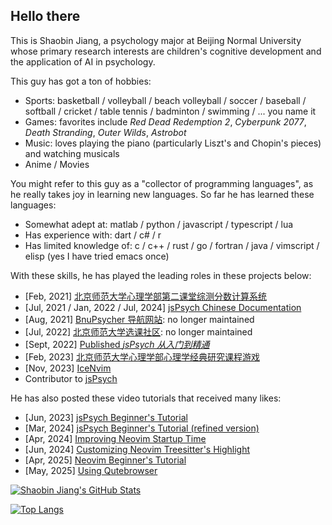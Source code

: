 ## Hello there

This is Shaobin Jiang, a psychology major at Beijing Normal University whose primary research interests are children's
cognitive development and the application of AI in psychology.

This guy has got a ton of hobbies:

- Sports: basketball / volleyball / beach volleyball / soccer / baseball / softball / cricket / table tennis / badminton / swimming / ... you name it
- Games: favorites include *Red Dead Redemption 2*, *Cyberpunk 2077*, *Death Stranding*, *Outer Wilds*, *Astrobot*
- Music: loves playing the piano (particularly Liszt's and Chopin's pieces) and watching musicals
- Anime / Movies

You might refer to this guy as a "collector of programming languages", as he really takes joy in learning new languages.
So far he has learned these languages:

- Somewhat adept at: matlab / python / javascript / typescript / lua
- Has experience with: dart / c# / r
- Has limited knowledge of: c / c++ / rust / go / fortran / java / vimscript / elisp (yes I have tried emacs once)

With these skills, he has played the leading roles in these projects below:

- [Feb, 2021] [北京师范大学心理学部第二课堂综测分数计算系统](https://github.com/Shaobin-Jiang/Second-Classroom/)
- [Jul, 2021 / Jan, 2022 / Jul, 2024] [jsPsych Chinese Documentation](https://shaobin-jiang.github.io/jsPsych-Chinese-Documentation/)
- [Aug, 2021] [BnuPsycher 导航网站](https://www.bnupsycher.cn/): no longer maintained
- [Jul, 2022] [北京师范大学选课社区](https://www.bnucourse.ltd/): no longer maintained
- [Sept, 2022] [Published *jsPsych 从入门到精通*](https://item.jd.com/13986628.html?bbtf=1)
- [Feb, 2023] [北京师范大学心理学部心理学经典研究课程游戏](https://github.com/Shaobin-Jiang/course-game/)
- [Nov, 2023] [IceNvim](https://github.com/Shaobin-Jiang/IceNvim)
- Contributor to [jsPsych](https://github.com/jspsych/jsPsych)

He has also posted these video tutorials that received many likes:

- [Jun, 2023] [jsPsych Beginner's Tutorial](https://www.bilibili.com/video/BV1Qs4y1y7c9/)
- [Mar, 2024] [jsPsych Beginner's Tutorial (refined version)](https://www.bilibili.com/video/BV11H4y1s7HJ/)
- [Apr, 2024] [Improving Neovim Startup Time](https://www.bilibili.com/video/BV1rz421C71B/)
- [Jun, 2024] [Customizing Neovim Treesitter's Highlight](https://www.bilibili.com/video/BV111421y7pA/)
- [Apr, 2025] [Neovim Beginner's Tutorial](https://www.bilibili.com/video/BV1N6ZRY7Etj/)
- [May, 2025] [Using Qutebrowser](https://www.bilibili.com/video/BV1Zz7ZzXERi/)

[![Shaobin Jiang's GitHub Stats](https://github-readme-stats.vercel.app/api?username=Shaobin-Jiang&count_private=true&show_icons=true&theme=shadow_blue)](https://github.com/Shaobin-Jiang)

[![Top Langs](https://github-readme-stats.vercel.app/api/top-langs/?username=Shaobin-Jiang&theme=shadow_blue)](https://github.com/Shaobin-Jiang)
